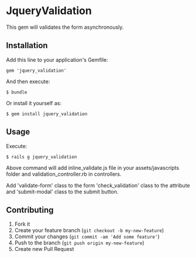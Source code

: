 # JqueryValidation

This gem will validates the form asynchronously. 

## Installation

Add this line to your application's Gemfile:

    gem 'jquery_validation'

And then execute:

    $ bundle

Or install it yourself as:

    $ gem install jquery_validation

## Usage

Execute:

    $ rails g jquery_validation

Above command will add inline_validate.js file in your assets/javascripts folder and validation_controller.rb in controllers.

Add 'validate-form' class to the form 
'check_validation' class to the attribute 
and 'submit-modal' class to the submit button.

## Contributing

1. Fork it
2. Create your feature branch (`git checkout -b my-new-feature`)
3. Commit your changes (`git commit -am 'Add some feature'`)
4. Push to the branch (`git push origin my-new-feature`)
5. Create new Pull Request
